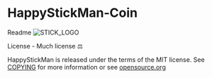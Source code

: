 # HappyStickMan-Coin
Readme
![STICK_LOGO](https://user-images.githubusercontent.com/108412445/176456158-377ff916-a485-4441-8344-ab5f9f7dad0e.jpg)

License - Much license ⚖️

HappyStickMan is released under the terms of the MIT license. See [COPYING](https://github.com/dogecoin/dogecoin/blob/master/COPYING) for more information or see [opensource.org](https://opensource.org/licenses/MIT)
